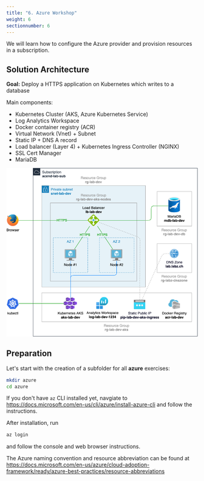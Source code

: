 ```yaml
---
title: "6. Azure Workshop"
weight: 6
sectionnumber: 6
---
```


We will learn how to configure the Azure provider and provision resources in a subscription.


## Solution Architecture

**Goal:** Deploy a HTTPS application on Kubernetes which writes to a database

Main components:
* Kubernetes Cluster (AKS, Azure Kubernetes Service)
* Log Analytics Workspace
* Docker container registry (ACR)
* Virtual Network (Vnet) + Subnet
* Static IP + DNS A record
* Load balancer (Layer 4) + Kubernetes Ingress Controller (NGINX)
* SSL Cert Manager
* MariaDB


![Azure_solution_architecture.png.png](Azure_solution_architecture.png)


## Preparation

Let's start with the creation of a subfolder for all **azure** exercises:

```bash
mkdir azure
cd azure
```

If you don't have `az` CLI installed yet, navgiate to https://docs.microsoft.com/en-us/cli/azure/install-azure-cli
and follow the instructions.

After installation, run
```bash
az login
```
and follow the console and web browser instructions.

The Azure naming convention and resource abbreviation can be found at
https://docs.microsoft.com/en-us/azure/cloud-adoption-framework/ready/azure-best-practices/resource-abbreviations
